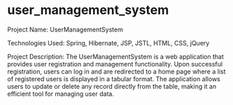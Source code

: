 # user_management_system

Project Name: UserManagementSystem

Technologies Used: Spring, Hibernate, JSP, JSTL, HTML, CSS, jQuery

Project Description:
The UserManagementSystem is a web application that provides user registration and management functionality. Upon successful registration, users can log in and are redirected to a home page where a list of registered users is displayed in a tabular format. The application allows users to update or delete any record directly from the table, making it an efficient tool for managing user data.

